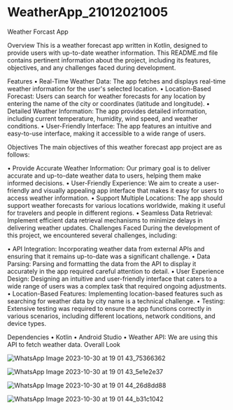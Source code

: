 # WeatherApp_21012021005

Weather Forcast App

Overview
This is a weather forecast app written in Kotlin, designed to provide users with up-to-date weather information. This README.md file contains pertinent information about the project, including its features, objectives, and any challenges faced during development.

Features
•	Real-Time Weather Data: The app fetches and displays real-time weather information for the user's selected location.
•	Location-Based Forecast: Users can search for weather forecasts for any location by entering the name of the city or coordinates (latitude and longitude).
•	Detailed Weather Information: The app provides detailed information, including current temperature, humidity, wind speed, and weather conditions.
•	User-Friendly Interface: The app features an intuitive and easy-to-use interface, making it accessible to a wide range of users.


Objectives
The main objectives of this weather forecast app project are as follows:

•	Provide Accurate Weather Information: Our primary goal is to deliver accurate and up-to-date weather data to users, helping them make informed decisions.
•	User-Friendly Experience: We aim to create a user-friendly and visually appealing app interface that makes it easy for users to access weather information.
•	Support Multiple Locations: The app should support weather forecasts for various locations worldwide, making it useful for travelers and people in different regions.
•	Seamless Data Retrieval: Implement efficient data retrieval mechanisms to minimize delays in delivering weather updates.
Challenges Faced
During the development of this project, we encountered several challenges, including:

•	API Integration: Incorporating weather data from external APIs and ensuring that it remains up-to-date was a significant challenge.
•	Data Parsing: Parsing and formatting the data from the API to display it accurately in the app required careful attention to detail.
•	User Experience Design: Designing an intuitive and user-friendly interface that caters to a wide range of users was a complex task that required ongoing adjustments.
•	Location-Based Features: Implementing location-based features such as searching for weather data by city name is a technical challenge.
•	Testing: Extensive testing was required to ensure the app functions correctly in various scenarios, including different locations, network conditions, and device types.

Dependencies
•	Kotlin
•	Android Studio
•	Weather API: We are using this API to fetch weather data.
Overall Look

![WhatsApp Image 2023-10-30 at 19 01 43_75366362](https://github.com/Shabnam5394/WeatherApp_21012021005/assets/98177656/54994aa1-d55e-4554-ae8e-fc5670b5495e)

![WhatsApp Image 2023-10-30 at 19 01 43_5e1e2e37](https://github.com/Shabnam5394/WeatherApp_21012021005/assets/98177656/f6e40ce4-2fb3-4109-bd8f-85709247379a)

![WhatsApp Image 2023-10-30 at 19 01 44_26d8dd88](https://github.com/Shabnam5394/WeatherApp_21012021005/assets/98177656/8f1f8127-586b-415d-a3a5-331e95a107e1)

![WhatsApp Image 2023-10-30 at 19 01 44_b31c1042](https://github.com/Shabnam5394/WeatherApp_21012021005/assets/98177656/cfc46254-2469-454e-acd5-c101f446a938)
